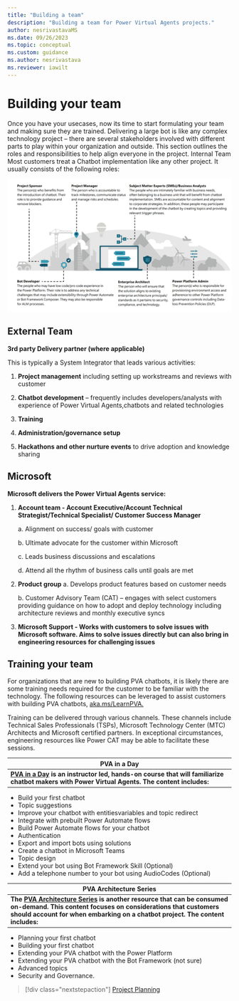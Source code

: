 ```yaml
---
title: "Building a team"
description: "Building a team for Power Virtual Agents projects."
author: nesrivastavaMS
ms.date: 09/26/2023
ms.topic: conceptual
ms.custom: guidance
ms.author: nesrivastava
ms.reviewer: iawilt
---
```


# Building your team

Once you have your usecases, now its time to start formulating your team and making sure they are trained. 
Delivering a large bot is like any complex technology project – there are several stakeholders involved with different 
parts to play within your organization and outside. This section outlines the roles and responsibilities to help align 
everyone in the project. 
Internal Team 
Most customers treat a Chatbot implementation like any other project. It usually consists of the following roles:

![Roles](./media/topics/Project-Building-Internal-Team.png)


## External Team 

**3rd party Delivery partner (where applicable)** 

This is typically a System Integrator that leads various activities: 
    
1. **Project management** including setting up workstreams and reviews with customer
    
2. **Chatbot development** – frequently includes developers/analysts with experience of Power Virtual Agents,chatbots and related technologies
    
3. **Training**
    
4. **Administration/governance setup**
    
5. **Hackathons and other nurture events** to drive adoption and knowledge sharing

## Microsoft 

**Microsoft delivers the Power Virtual Agents service:**  
1. **Account team - Account Executive/Account Technical Strategist/Technical Specialist/ Customer Success Manager**
    
    a. Alignment on success/ goals with customer

    b. Ultimate advocate for the customer within Microsoft

    c. Leads business discussions and escalations

    d. Attend all the rhythm of business calls until goals are met
    
2. **Product group**
    a. Develops product features based on customer needs

    b. Customer Advisory Team (CAT) – engages with select customers providing guidance on how to adopt and deploy technology including architecture reviews and monthly executive syncs
    
3. **Microsoft Support - Works with customers to solve issues with Microsoft software. Aims to solve issues directly but can also bring in engineering resources for challenging issues**

## Training your team 

For organizations that are new to building PVA chatbots, it is likely there are some training needs required for the 
customer to be familiar with the technology. The following resources can be leveraged to assist customers with 
building PVA chatbots, [aka.ms/LearnPVA.](https://powervirtualagents.microsoft.com/blog/new-years-resolution-build-powerful-conversational-bots/)

Training can be delivered through various channels. These channels include Technical Sales Professionals (TSPs), 
Microsoft Technology Center (MTC) Architects and Microsoft certified partners. In exceptional circumstances, 
engineering resources like Power CAT may be able to facilitate these sessions. 

| **PVA in a Day** |
|---|
| **[PVA in a Day](https://powervirtualagents.microsoft.com/blog/power-virtual-agents-in-a-day-update-new-canvas-new-content/) is an instructor led, hands-on course that will familiarize chatbot makers with Power Virtual Agents. The content includes:** 
- Build your first chatbot
- Topic suggestions
- Improve your chatbot with entitiesvariables and topic redirect 
- Integrate with prebuilt Power Automate flows
- Build Power Automate flows for your chatbot 
- Authentication
- Export and import bots using solutions
- Create a chatbot in Microsoft Teams
- Topic design
- Extend your bot using Bot Framework Skill (Optional) 
- Add a telephone number to your bot using AudioCodes (Optional)

| **PVA Architecture Series** |
|---|
**The [PVA Architecture Series](https://www.youtube.com/playlist?list=PLi9EhCY4z99Xrdvy3Ya8wx-8KzsOpMj0S) is another resource that can be consumed on-demand. This content focuses on considerations that customers should account for when embarking on a chatbot project. The content includes:** |
- Planning your first chatbot
- Building your first chatbot
- Extending your PVA chatbot with the Power Platform 
- Extending your PVA chatbot with the Bot Framework (not sure)
- Advanced topics
- Security and Governance.
   
> [!div class="nextstepaction"]
> [Project Planning](project-planning.md)

